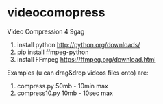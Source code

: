 # videocomopress
Video Compression 4 9gag
1. install python http://python.org/downloads/
2. pip install ffmpeg-python 
3. install FFmpeg https://ffmpeg.org/download.html

Examples (u can drag&drop videos files onto) are:
1. compress.py 50mb - 10min max
2. compress10.py 10mb - 10sec max
